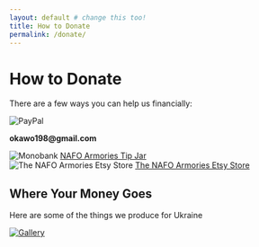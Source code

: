```yaml
---
layout: default # change this too!
title: How to Donate
permalink: /donate/
---
```


# How to Donate

There are a few ways you can help us financially:

<div class="nafoarms-donatelinks">
    <div class="nafoarms-donatelink">
        <img src="/assets/images/paypal-logo.png" alt="PayPal">
        <p><b>okawo198@gmail.com</b></p>
    </div>
    <div class="nafoarms-donatelink">
        <img src="/assets/images/monobank-logo.png" alt="Monobank">
        <a href="https://send.monobank.ua/jar/41VstyWxB9">NAFO Armories Tip Jar</a>
    </div>
    <div class="nafoarms-donatelink">
        <img src="/assets/images/etsy-logo.png" alt="The NAFO Armories Etsy Store">
        <a href="https://freeukraineco.etsy.com">The NAFO Armories Etsy Store</a>
    </div>    
</div>

## Where Your Money Goes

Here are some of the things we produce for Ukraine

<div class="nafoarms-donateimage">
    <a href="/gallery/"><img src="/assets/images/donate.png" alt="Gallery"></a>
</div>